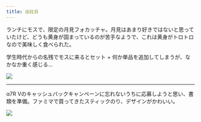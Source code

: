 ```yaml
---
title: 出社日
---
```


ランチにモスで、限定の月見フォカッチャ。月見はあまり好きではないと思っていたけど、どうも黄身が固まっているのが苦手なようで、これは黄身がトロトロなので美味しく食べられた。

学生時代からの名残でモスに来るとセット + 何か単品を追加してしまうが、なかなか重く感じる...

![](https://photos.apkas.net/medium/202409/20240924-132322.webp)

---

α7R Vのキャッシュバックキャンペーンに忘れないうちに応募しようと思い、書類を準備。ファミマで買ってきたスティックのり、デザインがかわいい。

![](https://photos.apkas.net/medium/202409/20240924-215102.webp)
